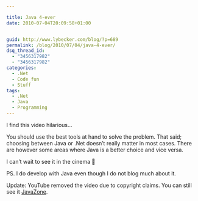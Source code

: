 ```yaml
---

title: Java 4-ever
date: 2010-07-04T20:09:58+01:00


guid: http://www.lybecker.com/blog/?p=689
permalink: /blog/2010/07/04/java-4-ever/
dsq_thread_id:
  - "3456317982"
  - "3456317982"
categories:
  - .Net
  - Code fun
  - Stuff
tags:
  - .Net
  - Java
  - Programming
---
```

I find this video hilarious&#8230;

You should use the best tools at hand to solve the problem. That said; choosing between Java or .Net doesn’t really matter in most cases. There are however some areas where Java is a better choice and vice versa.

I can’t wait to see it in the cinema 🙂

PS. I do develop with Java even though I do not blog much about it.

Update: YouTube removed the video due to copyright claims. You can still see it [JavaZone](http://jz10.java.no/java-4-ever-trailer.html).
